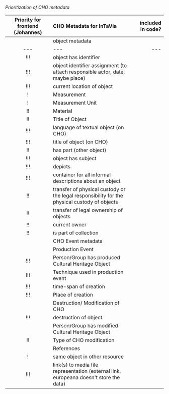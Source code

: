 *Prioritization of CHO metadata*

| Priority for frontend (Johannes)       | CHO Metadata for InTaVia           | included in code?  |
| :-------------: |:-------------| -----:|
| 	| object metadata  |    |
| --- | --- | --- |
| !!!      | object has identifier|  |
| !!!     | object identifier assignment (to attach responsible actor, date, maybe place)     |   |
| !!! | current location of object      |    |
| !      | Measurement|  |
| !     | Measurement Unit     |   |
| !! | Material      |    |
| !! | Title of Object      |    |
| !!! | language of textual object (on CHO)   |    |
| !!! | title of object (on CHO)   |    |
| !! | has part (other object)   |    |
| !!! | object has subject   |    |
| !!! | depicts   |    |
| !!! | container for all informal descriptions about an object   |    |
| !! | transfer of physical custody or the legal responsibility for the physical custody of objects  |    |
| !! | transfer of legal ownership of objects  |    |
| !!	| current owner  |    |
| !!	| is part of collection  |    |
| 	| CHO Event metadata  |    |
| 	| Production Event  |    |
| !!!	| Person/Group has produced Cultural Heritage Object| | 
| !!!	| Technique used in production event  |    |
| !!!	| time-span of creation  |    |
| !!!	| Place of creation  |    |
| 	| Destruction/ Modification of CHO  |    |
| !!!	| destruction of object  |    |
| 	| Person/Group has modified Cultural Heritage Object  |    |
| !!	| Type of CHO modification  |    |
| 	| References  |    |
| !	| same object in other resource  |    |
| !!!	| link(s) to media file representation (external link, europeana doesn't store the data)  |    |
